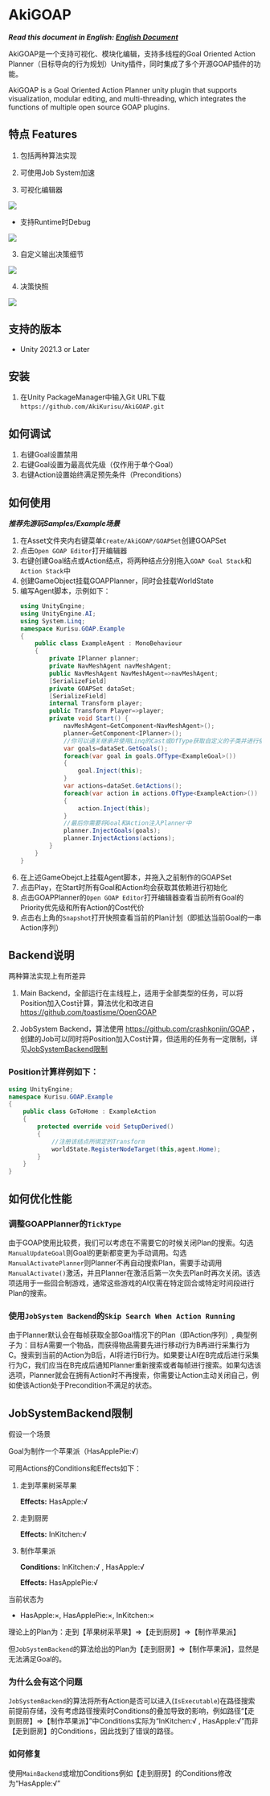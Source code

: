 # AkiGOAP

***Read this document in English: [English Document](./README.md)***

AkiGOAP是一个支持可视化、模块化编辑，支持多线程的Goal Oriented Action Planner（目标导向的行为规划）Unity插件，同时集成了多个开源GOAP插件的功能。

AkiGOAP is a Goal Oriented Action Planner unity plugin that supports visualization, modular editing, and multi-threading, which integrates the functions of multiple open source GOAP plugins.
## 特点 Features

1. 包括两种算法实现
2. 可使用Job System加速

3. 可视化编辑器

<img src="Images/GraphEditor.png" />

- 支持Runtime时Debug

<img src="Images/GraphEditorDebug.png"/>

3. 自定义输出决策细节

<img src="Images/Log.png" />

4. 决策快照

<img src="Images/SnapShot.png" />


## 支持的版本

* Unity 2021.3 or Later

## 安装
1. 在Unity PackageManager中输入Git URL下载 ```https://github.com/AkiKurisu/AkiGOAP.git```

## 如何调试
1. 右键Goal设置禁用
2. 右键Goal设置为最高优先级（仅作用于单个Goal）
3. 右键Action设置始终满足预先条件（Preconditions）

## 如何使用

***推荐先游玩Samples/Example场景***

1. 在Asset文件夹内右键菜单```Create/AkiGOAP/GOAPSet```创建GOAPSet
2. 点击```Open GOAP Editor```打开编辑器
3. 右键创建Goal结点或Action结点，将两种结点分别拖入```GOAP Goal Stack```和```Action Stack```中
4. 创建GameObject挂载GOAPPlanner，同时会挂载WorldState
5. 编写Agent脚本，示例如下：
    ```c#
    using UnityEngine;
    using UnityEngine.AI;
    using System.Linq;
    namespace Kurisu.GOAP.Example
    {
        public class ExampleAgent : MonoBehaviour
        {
            private IPlanner planner;
            private NavMeshAgent navMeshAgent;
            public NavMeshAgent NavMeshAgent=>navMeshAgent;
            [SerializeField]
            private GOAPSet dataSet;
            [SerializeField]
            internal Transform player;
            public Transform Player=>player;
            private void Start() {
                navMeshAgent=GetComponent<NavMeshAgent>();
                planner=GetComponent<IPlanner>();
                //你可以通关继承并使用Linq的Cast或OfType获取自定义的子类并进行依赖的注入
                var goals=dataSet.GetGoals();
                foreach(var goal in goals.OfType<ExampleGoal>())
                {
                    goal.Inject(this);
                }
                var actions=dataSet.GetActions();
                foreach(var action in actions.OfType<ExampleAction>())
                {
                    action.Inject(this);
                }
                //最后你需要将Goal和Action注入Planner中
                planner.InjectGoals(goals);
                planner.InjectActions(actions);
            }
        }
    }

    ```
6. 在上述GameObejct上挂载Agent脚本，并拖入之前制作的GOAPSet
7. 点击Play，在Start时所有Goal和Action均会获取其依赖进行初始化
8. 点击GOAPPlanner的```Open GOAP Editor```打开编辑器查看当前所有Goal的Priority优先级和所有Action的Cost代价
9. 点击右上角的```Snapshot```打开快照查看当前的Plan计划（即抵达当前Goal的一串Action序列）

## Backend说明

两种算法实现上有所差异

1. Main Backend，全部运行在主线程上，适用于全部类型的任务，可以将Position加入Cost计算，算法优化和改进自 https://github.com/toastisme/OpenGOAP 

2. JobSystem Backend，算法使用 https://github.com/crashkonijn/GOAP ，创建的Job可以同时将Position加入Cost计算，但适用的任务有一定限制，详见[JobSystemBackend限制](#jobsystembackend限制)
   
### Position计算样例如下：
```C#
using UnityEngine;
namespace Kurisu.GOAP.Example
{
    public class GoToHome : ExampleAction
    {
        protected override void SetupDerived()
        {
            //注册该结点所绑定的Transform
            worldState.RegisterNodeTarget(this,agent.Home);
        }
    }
}
```

## 如何优化性能

### 调整GOAPPlanner的```TickType```

由于GOAP使用比较费，我们可以考虑在不需要它的时候关闭Plan的搜索。勾选```ManualUpdateGoal```则Goal的更新都变更为手动调用。勾选```ManualActivatePlanner```则Planner不再自动搜索Plan，需要手动调用```ManualActivate()```激活，并且Planner在激活后第一次失去Plan时再次关闭。该选项适用于一些回合制游戏，通常这些游戏的AI仅需在特定回合或特定时间段进行Plan的搜索。
### 使用`JobSystem Backend`的```Skip Search When Action Running```
   
由于Planner默认会在每帧获取全部Goal情况下的Plan（即Action序列）, 典型例子为：目标A需要一个物品，而获得物品需要先进行移动行为B再进行采集行为C。搜索到当前的Action为B后，AI将进行B行为。如果要让AI在B完成后进行采集行为C，我们应当在B完成后通知Planner重新搜索或者每帧进行搜索。如果勾选该选项，Planner就会在拥有Action时不再搜索，你需要让Action主动关闭自己，例如使该Action处于Precondition不满足的状态。

## JobSystemBackend限制

假设一个场景

Goal为制作一个苹果派（HasApplePie:√）

可用Actions的Conditions和Effects如下：

1. 走到苹果树采苹果

    <b>Effects:</b> HasApple:√

2. 走到厨房

    <b>Effects:</b> InKitchen:√

3. 制作苹果派

    <b>Conditions:</b> InKitchen:√ , HasApple:√

    <b>Effects:</b> HasApplePie:√

当前状态为

- HasApple:×, HasApplePie:×, InKitchen:×


理论上的Plan为：走到【苹果树采苹果】=>【走到厨房】=>【制作苹果派】

但`JobSystemBackend`的算法给出的Plan为【走到厨房】=>【制作苹果派】，显然是无法满足Goal的。

### 为什么会有这个问题

`JobSystemBackend`的算法将所有Action是否可以进入(``IsExecutable``)在路径搜索前提前存储，没有考虑路径搜索时Conditions的叠加导致的影响，例如路径“【走到厨房】=>【制作苹果派】”中Conditions实际为“InKitchen:√ , HasApple:√”而非【走到厨房】的Conditions，因此找到了错误的路径。

### 如何修复

使用`MainBackend`或增加Conditions例如【走到厨房】的Conditions修改为“HasApple:√”